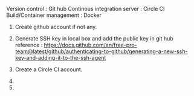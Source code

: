 
Version control : Git hub
Continous integration server : Circle CI
Build/Container management : Docker

1. Create github account if not any.

2. Generate SSH key in local box and add the public key in git hub
reference : https://docs.github.com/en/free-pro-team@latest/github/authenticating-to-github/generating-a-new-ssh-key-and-adding-it-to-the-ssh-agent

3. Create a Circle CI account.

4. 

5.
